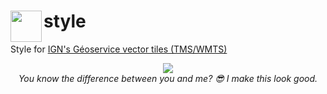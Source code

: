 # <img align="left" height=50 src="https://geoservices.ign.fr/themes/custom/ignpro/logo.svg" /> style

Style for [IGN's Géoservice vector tiles (TMS/WMTS)](https://geoservices.ign.fr/documentation/services/api-et-services-ogc/tuiles-vectorielles-tmswmts)

<p align="center">
  <a href="https://www.youtube.com/watch?v=6AKe70SX8OM">
    <img align="center" src="https://img.youtube.com/vi/6AKe70SX8OM/0.jpg" />
  </a>
  <br/>
  <i>You know the difference between you and me? 😎 I make this look good.</i>
</p>
